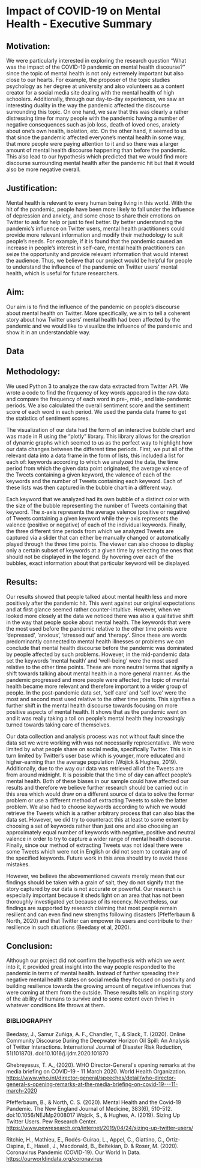 # Impact of COVID-19 on Mental Health - Executive Summary

## Motivation: 
 We were particularly interested in exploring the research question “What was the impact of the COVID-19 pandemic on mental health discourse?” since the topic of mental health is not only extremely important but also close to our hearts. For example, the proposer of the topic studies psychology as her degree at university and also volunteers as a content creator for a social media site dealing with the mental health of high schoolers. Additionally, through our day-to-day experiences, we saw an interesting duality in the way the pandemic affected the discourse surrounding this topic. On one hand, we saw that this was clearly a rather distressing time for many people with the pandemic having a number of negative consequences such as job loss, death of loved ones, anxiety about one’s own health, isolation, etc. On the other hand, it seemed to us that since the pandemic affected everyone’s mental health in some way, that more people were paying attention to it and so there was a larger amount of mental health discourse happening than before the pandemic. This also lead to our hypothesis which predicted that we would find more discourse surrounding mental health after the pandemic hit but that it would also be more negative overall.

 ## Justification:
 Mental health is relevant to every human being living in this world. With the hit of the pandemic, people have been more likely to fall under the influence of depression and anxiety, and some chose to share their emotions on Twitter to ask for help or just to feel better. By better understanding the pandemic’s influence on Twitter users, mental health practitioners could provide more relevant  information and modify their methodology to suit people’s needs. For example, if it is found that the pandemic caused an increase in people’s interest in self-care, mental health practitioners can seize the opportunity and provide relevant information that would interest the audience. Thus, we believe that our project would be helpful for people to understand the influence of the pandemic on Twitter users’ mental health, which is useful for future researchers. 



 ## Aim: 
 Our aim is to find the influence of the pandemic on people’s discourse about mental health on Twitter. More specifically, we aim to tell a coherent story about how Twitter users’ mental health had been affected by the pandemic and we would like to visualize the influence of the pandemic and show it in an understandable way.  




 ## Data

 ## Methodology: 
 We used Python 3 to analyze the raw data extracted from Twitter API. We wrote a code to find the frequency of key words appeared in the raw data and compare the frequency of each word in pre-, mid-, and late-pandemic periods. We also calculated the overall sentiment score and the sentiment score of each word in each period. We used the panda data frame to get the statistics of sentiment scores. 

 The visualization of our data had the form of an interactive bubble chart and was made in R using the “plotly” library. This library allows for the creation of dynamic graphs which seemed to us as the perfect way to highlight how our data changes between the different time periods. First, we put all of the relevant data into a data frame in the form of lists, this included a list for each of: keywords according to which we analyzed the data, the time period from which the given data point originated, the average valence of the Tweets containing a given keyword, the valence of each of the keywords and the number of Tweets containing each keyword. Each of these lists was then captured in the bubble chart in a different way.

 Each keyword that we analyzed had its own bubble of a distinct color with the size of the bubble representing the number of Tweets containing that keyword. The x-axis represents the average valence (positive or negative) of Tweets containing a given keyword while the y-axis represents the valence (positive or negative) of each of the individual keywords. Finally, the three different time periods from which we analyzed Tweets are captured via a slider that can either be manually changed or automatically played through the three time points. The viewer can also choose to display only a certain subset of keywords at a given time by selecting the ones that should not be displayed in the legend. By hovering over each of the bubbles, exact information about that particular keyword will be displayed.

 ## Results: 
 Our results showed that people talked about mental health less and more positively after the pandemic hit. This went against our original expectations and at first glance seemed rather counter-intuitive. However, when we looked more closely at the data we noticed there was also a qualitative shift in the way that people spoke about mental health. The keywords that were the most used before the pandemic relative to the other time points were ‘depressed’, ‘anxious’, ‘stressed out’ and ‘therapy’. Since these are words predominantly connected to mental health illnesses or problems we can conclude that mental health discourse before the pandemic was dominated by people affected by such problems. However, in the mid-pandemic data set the keywords ‘mental health’ and ‘well-being’ were the most used relative to the other time points. These are more neutral terms that signify a shift towards talking about mental health in a more general manner. As the pandemic progressed and more people were affected, the topic of mental health became more relevant and therefore important to a wider group of people. In the post-pandemic data set, ‘self care’ and ‘self love’ were the most and second most used relative to the other time points. This signifies a further shift in the mental health discourse towards focusing on more positive aspects of mental health. It shows that as the pandemic went on and it was really taking a toll on people’s mental health they increasingly turned towards taking care of themselves.

 Our data collection and analysis process was not without fault since the data set we were working with was not necessarily representative. We were limited by what people share on social media, specifically Twitter. This is in turn limited by Twitter’s user base which is younger, more educated and higher-earning than the average population (Wojick & Hughes, 2019). Additionally, due to the way our data was retrieved all of the Tweets are from around midnight. It is possible that the time of day can affect people’s mental health. Both of these biases in our sample could have affected our results and therefore we believe further research should be carried out in this area which would draw on a different source of data to solve the former problem or use a different method of extracting Tweets to solve the latter problem. We also had to choose keywords according to which we would retrieve the Tweets which is a rather arbitrary process that can also bias the data set. However, we did try to counteract this at least to some extent by choosing a set of keywords rather than just one and also choosing an approximately equal number of keywords with negative, positive and neutral valence in order to try to capture a wider range of mental health discourse. Finally, since our method of extracting Tweets was not ideal there were some Tweets which were not in English or did not seem to contain any of the specified keywords. Future work in this area should try to avoid these mistakes.

 However, we believe the abovementioned caveats merely mean that our findings should be taken with a grain of salt, they do not signify that the story captured by our data is not accurate or powerful. Our research is especially important because it sheds light on an area that has not been thoroughly investigated yet because of its recency. Nevertheless, our findings are supported by research claiming that most people remain resilient and can even find new strengths following disasters (Pfefferbaum & North, 2020) and that Twitter can empower its users and contribute to their resilience in such situations (Beedasy et al, 2020).

 ## Conclusion: 
 Although our project did not confirm the hypothesis with which we went into it, it provided great insight into the way people responded to the pandemic in terms of mental health. Instead of further spreading their negative mental health states on social media they focused on positivity and building resilience towards the growing amount of negative influences that were coming at them from the outside. These results tells an inspiring story of the ability of humans to survive and to some extent even thrive in whatever conditions life throws at them.

### BIBLIOGRAPHY
Beedasy, J., Samur Zuñiga, A. F., Chandler, T., & Slack, T. (2020). Online Community Discourse During the Deepwater Horizon Oil Spill: An Analysis of Twitter Interactions. International Journal of Disaster Risk Reduction, 51(101870). doi:10.1016/j.ijdrr.2020.101870

Ghebreyesus, T. A., (2020). WHO Director-General's opening remarks at the media briefing on COVID-19 - 11 March 2020. World Health Organization. https://www.who.int/director-general/speeches/detail/who-director-general-s-opening-remarks-at-the-media-briefing-on-covid-19---11-march-2020

Pfefferbaum, B., & North, C. S. (2020). Mental Health and the Covid-19 Pandemic. The New England Journal of Medicine, 383(6), 510-512. doi:10.1056/NEJMp2008017
Wojcik, S., & Hughes, A. (2019). Sizing Up Twitter Users. Pew Research Center. https://www.pewresearch.org/internet/2019/04/24/sizing-up-twitter-users/

Ritchie, H., Mathieu, E., Rodés-Guirao, L., Appel, C., Giattino, C., Ortiz-Ospina, E., Hasell, J., Macdonald, B., Beltekian, D. & Roser, M. (2020). Coronavirus Pandemic (COVID-19). Our World In Data. https://ourworldindata.org/coronavirus

